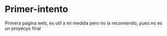 # Primer-intento
Primera pagina web, es util a mi medida pero no la recomiendo, pues no es un proyecyo final
